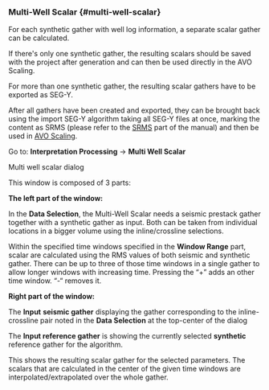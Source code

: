 ### Multi-Well Scalar {#multi-well-scalar}

For each synthetic gather with well log information, a separate scalar gather can be calculated.

If there&#039;s only one synthetic gather, the resulting scalars should be saved with the project after generation and can then be used directly in the AVO Scaling.

For more than one synthetic gather, the resulting scalar gathers have to be exported as SEG-Y.

After all gathers have been created and exported, they can be brought back using the import SEG-Y algorithm taking all SEG-Y files at once, marking the content as SRMS (please refer to the [SRMS](..\..\select_data\select_q_data,_srms_data_or_eta.md) part of the manual) and then be used in [AVO Scaling](pcube_background_model_builder.md).

Go to: **Interpretation Processing** → **Multi Well Scalar**

Multi well scalar dialog

This window is composed of 3 parts:

**The left part of the window:**

In the **Data Selection**, the Multi-Well Scalar needs a seismic prestack gather together with a synthetic gather as input. Both can be taken from individual locations in a bigger volume using the inline/crossline selections.

Within the specified time windows specified in the **Window Range** part, scalar are calculated using the RMS values of both seismic and synthetic gather. There can be up to three of those time windows in a single gather to allow longer windows with increasing time. Pressing the “+” adds an other time window. “-“ removes it.

**Right part of the window:**

The **Input** **seismic gather** displaying the gather corresponding to the inline- crossline pair noted in the **Data Selection** at the top-center of the dialog

The **Input reference gather** is showing the currently selected **synthetic** reference gather for the algorithm.

This shows the resulting scalar gather for the selected parameters. The scalars that are calculated in the center of the given time windows are interpolated/extrapolated over the whole gather.